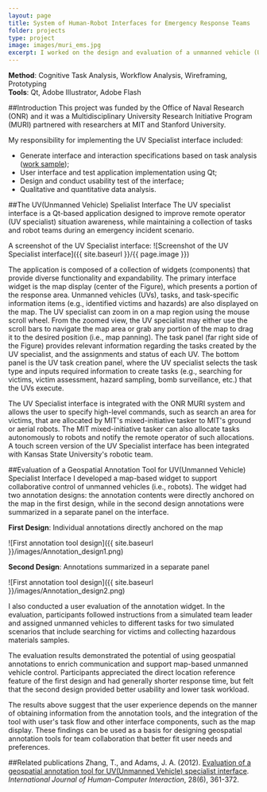 ```yaml
---
layout: page
title: System of Human-Robot Interfaces for Emergency Response Teams
folder: projects
type: project
image: images/muri_ems.jpg
excerpt: I worked on the design and evaluation of a unmanned vehicle (UV) specialist interface that allows a single human supervisor to monitor and task multiple heterogeneous robots. The interface was designed to decrease the robot to human ratio. It increases the operator's awareness of the broad situation while still allows the operator to interact with each robot at an individual level. 
---
```


**Method**: Cognitive Task Analysis, Workflow Analysis, Wireframing, Prototyping  
**Tools**: Qt, Adobe Illustrator, Adobe Flash

##Introduction
This project was funded by the Office of Naval Research (ONR) and it was a Multidisciplinary University Research Initiative Program (MURI) partnered with researchers at MIT and Stanford University.

My responsibility for implementing the UV Specialist interface included:  

* Generate interface and interaction specifications based on task analysis ([work sample](/assets/TaskAnalysisSample.pdf));  
* User interface and test application implementation using Qt;  
* Design and conduct usability test of the interface;  
* Qualitative and quantitative data analysis.  

##The UV(Unmanned Vehicle) Spelialist Interface
The UV specialist interface is a Qt-based application designed to improve remote operator (UV specialist) situation awareness, while maintaining a collection of tasks and robot teams during an emergency incident scenario. 

A screenshot of the UV Specialist interface:
![Screenshot of the UV Specialist interface]({{ site.baseurl }}/{{ page.image }})

The application is composed of a collection of widgets (components) that provide diverse functionality and expandability. The primary interface widget is the map display (center of the Figure), which presents a portion of the response area. Unmanned vehicles (UVs), tasks, and task-specific information items (e.g., identified victims and hazards) are also displayed on the map. The UV specialist can zoom in on a map region using the mouse scroll wheel. From the zoomed view, the UV specialist may either use the scroll bars to navigate the map area or grab any portion of the map to drag it to the desired position (i.e., map panning). The task panel (far right side of the Figure) provides relevant information regarding the tasks created by the UV specialist, and the assignments and status of each UV. The bottom panel is the UV task creation panel, where the UV specialist selects the task type and inputs required information to create tasks (e.g., searching for victims, victim assessment, hazard sampling, bomb surveillance, etc.) that the UVs execute.  

The UV Specialist interface is integrated with the ONR MURI system and allows the user to specify high-level commands, such as search an area for victims, that are allocated by MIT's mixed-initiative tasker to MIT's ground or aerial robots. The MIT mixed-initiative tasker can also allocate tasks autonomously to robots and notify the remote operator of such allocations. A touch screen version of the UV Specialist interface has been integrated with Kansas State University's robotic team.  

##Evaluation of a Geospatial Annotation Tool for UV(Unmanned Vehicle) Specialist Interface
I developed a map-based widget to support collaborative control of unmanned vehicles (i.e., robots). The widget had two annotation designs: the annotation contents were directly anchored on the map in the first design, while in the second design annotations were summarized in a separate panel on the interface. 

**First Design**: Individual annotations directly anchored on the map

![First annotation tool design]({{ site.baseurl }}/images/Annotation_design1.png)

**Second Design**: Annotations summarized in a separate panel
    
![First annotation tool design]({{ site.baseurl }}/images/Annotation_design2.png)

I also conducted a user evaluation of the annotation widget. In the evaluation, participants followed instructions from a simulated team leader and assigned unmanned vehicles to different tasks for two simulated scenarios that include searching for victims and collecting hazardous materials samples. 

The evaluation results demonstrated the potential of using geospatial annotations to enrich communication and support map-based unmanned vehicle control. Participants appreciated the direct location reference feature of the first design and had generally shorter response time, but felt that the second design provided better usability and lower task workload. 

The results above suggest that the user experience depends on the manner of obtaining information from the annotation tools, and the integration of the tool with user's task flow and other interface components, such as the map display. These findings can be used as a basis for designing geospatial annotation tools for team collaboration that better fit user needs and preferences.  

##Related publications
Zhang, T., and Adams, J. A. (2012). [Evaluation of a geospatial annotation tool for UV(Unmanned Vehicle) specialist interface](http://www.tandfonline.com/doi/abs/10.1080/10447318.2011.590122#.VaHD7ZNViko). *International Journal of Human-Computer Interaction*, 28(6), 361-372.